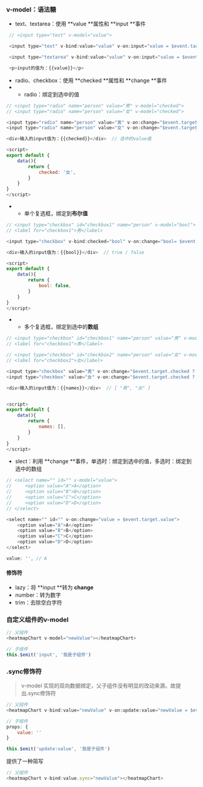 ### v-model：语法糖

* text、textarea：使用 **value **属性和 **input **事件

```js
 // <input type="text" v-model="value">

 <input type="text" v-bind:value="value" v-on:input="value = $event.target.value">

 <input type="textarea" v-bind:value="value" v-on:input="value = $event.target.value">

 <p>input的值为：{{value}}</p>
```

* radio、checkbox：使用 **checked **属性和 **change **事件
* * radio：绑定到选中的值

```js
// <input type="radio" name="person" value="男" v-model="checked">
// <input type="radio" name="person" value="女" v-model="checked">

<input type="radio" name="person" value="男" v-on:change="$event.target.checked ? value = $event.target.value : ''">
<input type="radio" name="person" value="女" v-on:change="$event.target.checked ? value = $event.target.value : ''">

<div>输入的input值为：{{checked}}</div>  // 选中的value值

<script>
export default {
    data(){
        return {
            checked: '女',
        }
    }
}
</script>
```

* * 单个复选框，绑定到**布尔值**

```js
// <input type="checkbox" id="checkbox1" name="person" v-model="bool">
// <label for="checkbox1">男</label>

<input type="checkbox" v-bind:checked="bool" v-on:change="bool= $event.target.checked">

<div>输入的input值为：{{bool}}</div>  // true / false

<script>
export default {
    data(){
        return {
            bool: false,
        }
    }
}
</script>
```

* * 多个复选框，绑定到选中的**数组**

```js
// <input type="checkbox" id="checkbox1" name="person" value="男" v-model="names">
// <label for="checkbox1">男</label>

// <input type="checkbox" id="checkbox2" name="person" value="女" v-model="names">
// <label for="checkbox2">女</label>

<input type="checkbox" value="男" v-on:change="$event.target.checked ? names.push($event.target.value) : names.splice(names.indexOf($event.target.value), 1)">
<input type="checkbox" value="女" v-on:change="$event.target.checked ? names.push($event.target.value) : names.splice(names.indexOf($event.target.value), 1)">

<div>输入的input值为：{{names}}</div>  // [ "男", "女" ]


<script>
export default {
    data(){
        return {
            names: [],
        }
    }
}
</script>
```

* slect：利用 **change **事件，单选时：绑定到选中的值，多选时：绑定到选中的数组

```js
// <select name="" id="" v-model="value">
//     <option value="A">A</option>
//     <option value="B">B</option>
//     <option value="C">C</option>
//     <option value="D">D</option>
// </select>

<select name="" id="" v-on:change="value = $event.target.value">
    <option value="A">A</option>
    <option value="B">B</option>
    <option value="C">C</option>
    <option value="D">D</option>
</select>

value: '', // A
```

#### 修饰符

* lazy：将 **input **转为 **change**
* number：转为数字
* trim：去除空白字符

### 自定义组件的v-model

```js
// 父组件
<heatmapChart v-model="newValue"></heatmapChart>

// 子组件
this.$emit('input', '我是子组件')
```

### .sync修饰符

> v-model 实现的双向数据绑定，父子组件没有明显的改动来源。故提出.sync修饰符

```js
// 父组件
<heatmapChart v-bind:value="newValue" v-on:update:value="newValue = $event"></heatmapChart>

// 子组件
props: {
    value: ''
}

this.$emit('update:value', '我是子组件')
```

提供了一种简写

```js
// 父组件
<heatmapChart v-bind:value.sync="newValue"></heatmapChart>
```



